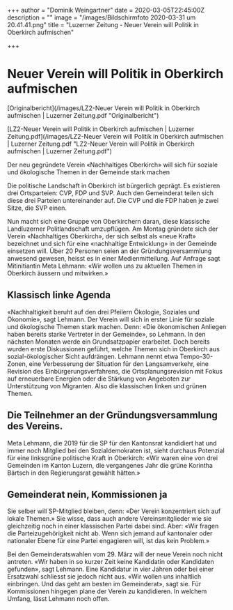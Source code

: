 +++
author = "Dominik Weingartner"
date = 2020-03-05T22:45:00Z
description = ""
image = "/images/Bildschirmfoto 2020-03-31 um 20.41.41.png"
title = "Luzerner Zeitung - Neuer Verein will Politik in Oberkirch aufmischen"

+++
# Neuer Verein will Politik in Oberkirch aufmischen

[Originalbericht](/images/LZ2-Neuer Verein will Politik in Oberkirch aufmischen | Luzerner Zeitung.pdf "Originalbericht")

[LZ2-Neuer Verein will Politik in Oberkirch aufmischen | Luzerner Zeitung.pdf](/images/LZ2-Neuer Verein will Politik in Oberkirch aufmischen | Luzerner Zeitung.pdf "LZ2-Neuer Verein will Politik in Oberkirch aufmischen | Luzerner Zeitung.pdf")

Der neu gegründete Verein «Nachhaltiges Oberkirch» will sich für soziale und ökologische Themen in der Gemeinde stark machen

Die politische Landschaft in Oberkirch ist bürgerlich geprägt. Es existieren drei Ortsparteien: CVP, FDP und SVP. Auch den Gemeinderat teilen sich diese drei Parteien untereinander auf. Die CVP und die FDP haben je zwei Sitze, die SVP einen.

Nun macht sich eine Gruppe von Oberkirchern daran, diese klassische Landluzerner Politlandschaft umzupflügen. Am Montag gründete sich der Verein «Nachhaltiges Oberkirch», der sich selbst als «neue Kraft» bezeichnet und sich für eine «nachhaltige Entwicklung» in der Gemeinde einsetzen will. Über 20 Personen seien an der Gründungsversammlung anwesend gewesen, heisst es in einer Medienmitteilung. Auf Anfrage sagt Mitinitiantin Meta Lehmann: «Wir wollen uns zu aktuellen Themen in Oberkirch äussern und mitwirken.»

## Klassisch linke Agenda

«Nachhaltigkeit beruht auf den drei Pfeilern Ökologie, Soziales und Ökonomie», sagt Lehmann. Der Verein will sich in erster Linie für soziale und ökologische Themen stark machen. Denn: «Die ökonomischen Anliegen haben bereits starke Vertreter in der Gemeinde», so Lehmann. In den nächsten Monaten werde ein Grundsatzpapier erarbeitet. Doch bereits wurden erste Diskussionen geführt, welche Themen sich in Oberkirch aus sozial-ökologischer Sicht aufdrängen. Lehmann nennt etwa Tempo-30-Zonen, eine Verbesserung der Situation für den Langsamverkehr, eine Revision des Einbürgerungsverfahrens, die Ortsplanungsrevision mit Fokus auf erneuerbare Energien oder die Stärkung von Angeboten zur Unterstützung von Migranten. Also die klassischen linken und grünen Themen.

## Die Teilnehmer an der Gründungsversammlung des Vereins.

Meta Lehmann, die 2019 für die SP für den Kantonsrat kandidiert hat und immer noch Mitglied bei den Sozialdemokraten ist, sieht durchaus Potenzial für eine linksgrüne politische Kraft in Oberkirch: «Wir waren eine von drei Gemeinden im Kanton Luzern, die vergangenes Jahr die grüne Korintha Bärtsch in den Regierungsrat gewählt hätten.»

## Gemeinderat nein, Kommissionen ja

Sie selber will SP-Mitglied bleiben, denn: «Der Verein konzentriert sich auf lokale Themen.» Sie wisse, dass auch andere Vereinsmitglieder wie sie gleichzeitig noch in einer klassischen Partei dabei sind. Aber: «Wir fragen die Parteizugehörigkeit nicht ab. Wenn sich jemand auf kantonaler oder nationaler Ebene für eine Partei engagieren will, ist das kein Problem.»

Bei den Gemeinderatswahlen vom 29. März will der neue Verein noch nicht antreten. «Wir haben in so kurzer Zeit keine Kandidatin oder Kandidaten gefunden», sagt Lehmann. Eine Kandidatur in vier Jahren oder bei einer Ersatzwahl schliesst sie jedoch nicht aus. «Wir wollen uns inhaltlich einbringen. Und das geht am besten im Gemeinderat», sagt sie. Für Kommissionen hingegen plane der Verein zu kandidieren. In welchem Umfang, lässt Lehmann noch offen.